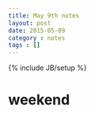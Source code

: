 ```yaml
---
title: May 9th notes
layout: post
date: 2015-05-09
category : notes
tags : []
---
```

{% include JB/setup %}

# weekend 
